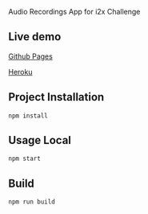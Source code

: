 Audio Recordings App for i2x Challenge

Live demo
---

[Github Pages](https://mateoguzmana.github.io/AudioRecordingsApp/)

[Heroku](https://audiorecordingsapp.herokuapp.com/)



Project Installation
---

`npm install`


Usage Local
--- 

`npm start`


Build
---

`npm run build`
